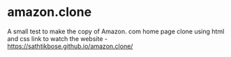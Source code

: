 # amazon.clone
A small test to make the copy of Amazon. com home page clone using html and css 
link to watch the website - 
https://sathtikbose.github.io/amazon.clone/
